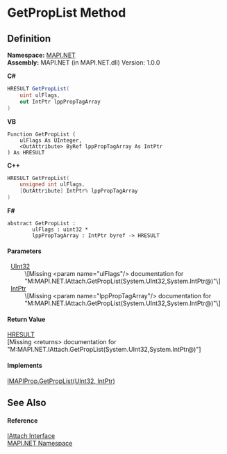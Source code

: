 # GetPropList Method




## Definition
**Namespace:** <a href="5bef4637-66f8-16d4-e5f4-4d0da57a1538.md">MAPI.NET</a>  
**Assembly:** MAPI.NET (in MAPI.NET.dll) Version: 1.0.0

**C#**
``` C#
HRESULT GetPropList(
	uint ulFlags,
	out IntPtr lppPropTagArray
)
```
**VB**
``` VB
Function GetPropList ( 
	ulFlags As UInteger,
	<OutAttribute> ByRef lppPropTagArray As IntPtr
) As HRESULT
```
**C++**
``` C++
HRESULT GetPropList(
	unsigned int ulFlags, 
	[OutAttribute] IntPtr% lppPropTagArray
)
```
**F#**
``` F#
abstract GetPropList : 
        ulFlags : uint32 * 
        lppPropTagArray : IntPtr byref -> HRESULT 
```



#### Parameters
<dl><dt>  <a href="https://learn.microsoft.com/dotnet/api/system.uint32" target="_blank" rel="noopener noreferrer">UInt32</a></dt><dd>\[Missing &lt;param name="ulFlags"/&gt; documentation for "M:MAPI.NET.IAttach.GetPropList(System.UInt32,System.IntPtr@)"\]</dd><dt>  <a href="https://learn.microsoft.com/dotnet/api/system.intptr" target="_blank" rel="noopener noreferrer">IntPtr</a></dt><dd>\[Missing &lt;param name="lppPropTagArray"/&gt; documentation for "M:MAPI.NET.IAttach.GetPropList(System.UInt32,System.IntPtr@)"\]</dd></dl>

#### Return Value
<a href="50596607-a328-ef10-6ea9-0448fbb7d197.md">HRESULT</a>  
\[Missing &lt;returns&gt; documentation for "M:MAPI.NET.IAttach.GetPropList(System.UInt32,System.IntPtr@)"\]

#### Implements
<a href="1fdf6ea2-4ee7-da0d-7329-a223aa9dc8dd.md">IMAPIProp.GetPropList(UInt32, IntPtr)</a>  


## See Also


#### Reference
<a href="ce25a38b-9434-ec81-c314-5444e5b10bd9.md">IAttach Interface</a>  
<a href="5bef4637-66f8-16d4-e5f4-4d0da57a1538.md">MAPI.NET Namespace</a>  
